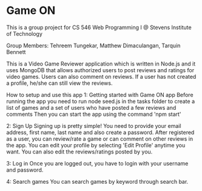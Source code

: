 # Game ON

This is a group project for CS 546 Web Programming I @ Stevens Institute of Technology

Group Members: Tehreem Tungekar, Matthew Dimaculangan, Tarquin Bennett

This is a Video Game Reviewer application which is written in Node.js and it uses MongoDB that allows authorized users to post reviews and ratings for video games.
Users can also comment on reviews. If a user has not created a profile, he/she can still view the reviews.

How to setup and use this app
1: Getting started with Game ON app
Before running the app you need to run node seed.js in the tasks folder to create a list of games and a set of users who have posted a few reviews and comments
Then you can start the app using the command 'npm start'

2: Sign Up
Signing up is pretty simple!
You need to provide your email address, first name, last name and also create a password.
After registered as a user, you can review/rate a game or can comment on other reviews in the app.
You can edit your profile by selecting 'Edit Profile' anytime you want.
You can also edit the reviews/ratings posted by you.

3: Log in
Once you are logged out, you have to login with your username and password.

4: Search games
You can search games by keyword through search bar.
